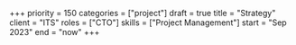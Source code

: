 +++ 
priority    = 150
categories  = ["project"]
draft       = true
title       = "Strategy"
client      = "ITS"
roles       = ["CTO"]
skills      = ["Project Management"]
start       = "Sep 2023"
end         = "now"
+++
